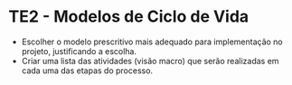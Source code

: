 # TE2 - Modelos de Ciclo de Vida

- Escolher o modelo prescritivo mais adequado para implementação no projeto, justificando a escolha.
- Criar uma lista das atividades (visão macro) que serão realizadas em cada uma das etapas do processo.
